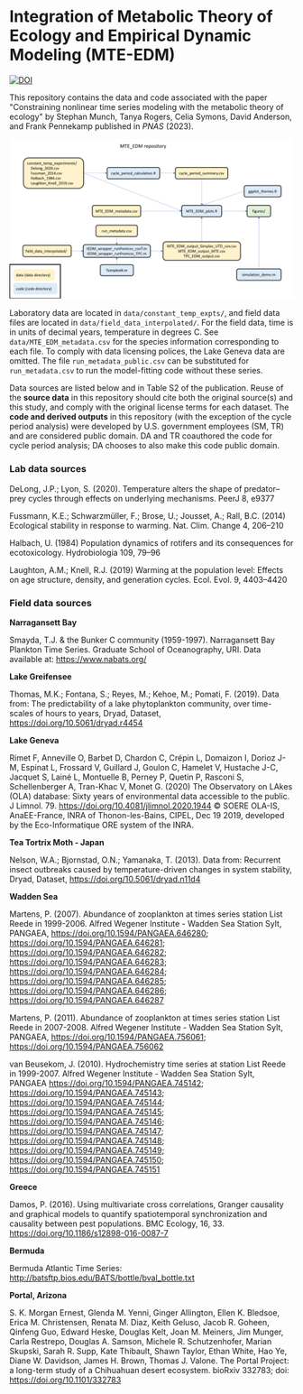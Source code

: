 # Integration of Metabolic Theory of Ecology and Empirical Dynamic Modeling (MTE-EDM)

<!-- badges: start -->
[![DOI](https://zenodo.org/badge/481442106.svg)](https://zenodo.org/badge/latestdoi/481442106)
<!-- badges: end -->

This repository contains the data and code associated with the paper "Constraining nonlinear time series modeling with the metabolic theory of ecology" by Stephan Munch, Tanya Rogers, Celia Symons, David Anderson, and Frank Pennekamp published in *PNAS* (2023).

![flowchart](flowchart.png)

Laboratory data are located in `data/constant_temp_expts/`, and field data files are located in `data/field_data_interpolated/`. For the field data, time is in units of decimal years, temperature in degrees C. See `data/MTE_EDM_metadata.csv` for the species information corresponding to each file. To comply with data licensing polices, the Lake Geneva data are omitted. The file `run_metadata_public.csv` can be substituted for `run_metadata.csv` to run the model-fitting code without these series. 

Data sources are listed below and in Table S2 of the publication. Reuse of the **source data** in this repository should cite both the original source(s) and this study, and comply with the original license terms for each dataset. The **code and derived outputs** in this repository (with the exception of the cycle period analysis) were developed by U.S. government employees (SM, TR) and are considered public domain. DA and TR coauthored the code for cycle period analysis; DA chooses to also make this code public domain.

### Lab data sources

DeLong, J.P.; Lyon, S. (2020). Temperature alters the shape of predator–prey cycles through effects on underlying mechanisms. PeerJ 8, e9377

Fussmann, K.E.; Schwarzmüller, F.; Brose, U.; Jousset, A.; Rall, B.C. (2014) Ecological stability in response to warming. Nat. Clim. Change 4, 206–210 

Halbach, U. (1984) Population dynamics of rotifers and its consequences for ecotoxicology. Hydrobiologia 109, 79–96

Laughton, A.M.; Knell, R.J. (2019) Warming at the population level: Effects on age structure, density, and generation cycles. Ecol. Evol. 9, 4403–4420 

### Field data sources

**Narragansett Bay**

Smayda, T.J. & the Bunker C community (1959-1997). Narragansett Bay Plankton Time Series. Graduate School of Oceanography, URI. Data available at: https://www.nabats.org/

**Lake Greifensee**

Thomas, M.K.; Fontana, S.; Reyes, M.; Kehoe, M.; Pomati, F. (2019). Data from: The predictability of a lake phytoplankton community, over time-scales of hours to years, Dryad, Dataset, https://doi.org/10.5061/dryad.r4454 

**Lake Geneva**

Rimet F, Anneville O, Barbet D, Chardon C, Crépin L, Domaizon I, Dorioz J-M, Espinat L, Frossard V, Guillard J, Goulon C, Hamelet V, Hustache J-C, Jacquet S, Lainé L, Montuelle B, Perney P, Quetin P, Rasconi S, Schellenberger A, Tran-Khac V, Monet G. (2020) The Observatory on LAkes (OLA) database: Sixty years of environmental data accessible to the public. J Limnol. 79. https://doi.org/10.4081/jlimnol.2020.1944 © SOERE OLA-IS, AnaEE-France, INRA of Thonon-les-Bains, CIPEL, Dec 19 2019, developed by the Eco-Informatique ORE system of the INRA.

**Tea Tortrix Moth - Japan**

Nelson, W.A.; Bjornstad, O.N.; Yamanaka, T. (2013). Data from: Recurrent insect outbreaks caused by temperature-driven changes in system stability, Dryad, Dataset, https://doi.org/10.5061/dryad.n11d4

**Wadden Sea**

Martens, P. (2007). Abundance of zooplankton at times series station List Reede in 1999-2006. Alfred Wegener Institute - Wadden Sea Station Sylt, PANGAEA, https://doi.org/10.1594/PANGAEA.646280; https://doi.org/10.1594/PANGAEA.646281; https://doi.org/10.1594/PANGAEA.646282; https://doi.org/10.1594/PANGAEA.646283; https://doi.org/10.1594/PANGAEA.646284; https://doi.org/10.1594/PANGAEA.646285; https://doi.org/10.1594/PANGAEA.646286; https://doi.org/10.1594/PANGAEA.646287

Martens, P. (2011). Abundance of zooplankton at times series station List Reede in 2007-2008. Alfred Wegener Institute - Wadden Sea Station Sylt, PANGAEA, https://doi.org/10.1594/PANGAEA.756061; https://doi.org/10.1594/PANGAEA.756062

van Beusekom, J. (2010). Hydrochemistry time series at station List Reede in 1999-2007. Alfred Wegener Institute - Wadden Sea Station Sylt, PANGAEA 
https://doi.org/10.1594/PANGAEA.745142; https://doi.org/10.1594/PANGAEA.745143; https://doi.org/10.1594/PANGAEA.745144; https://doi.org/10.1594/PANGAEA.745145; https://doi.org/10.1594/PANGAEA.745146; https://doi.org/10.1594/PANGAEA.745147; https://doi.org/10.1594/PANGAEA.745148; https://doi.org/10.1594/PANGAEA.745149; https://doi.org/10.1594/PANGAEA.745150; https://doi.org/10.1594/PANGAEA.745151

**Greece**

Damos, P. (2016). Using multivariate cross correlations, Granger causality and graphical models to quantify spatiotemporal synchronization and causality between pest populations. BMC Ecology, 16, 33. https://doi.org/10.1186/s12898-016-0087-7

**Bermuda**

Bermuda Atlantic Time Series: http://batsftp.bios.edu/BATS/bottle/bval_bottle.txt 

**Portal, Arizona**

S. K. Morgan Ernest, Glenda M. Yenni, Ginger Allington, Ellen K. Bledsoe, Erica M. Christensen, Renata M. Diaz, Keith Geluso, Jacob R. Goheen, Qinfeng Guo, Edward Heske, Douglas Kelt, Joan M. Meiners, Jim Munger, Carla Restrepo, Douglas A. Samson, Michele R. Schutzenhofer, Marian Skupski, Sarah R. Supp, Kate Thibault, Shawn Taylor, Ethan White, Hao Ye, Diane W. Davidson, James H. Brown, Thomas J. Valone. The Portal Project: a long-term study of a Chihuahuan desert ecosystem. bioRxiv 332783; doi: https://doi.org/10.1101/332783 
